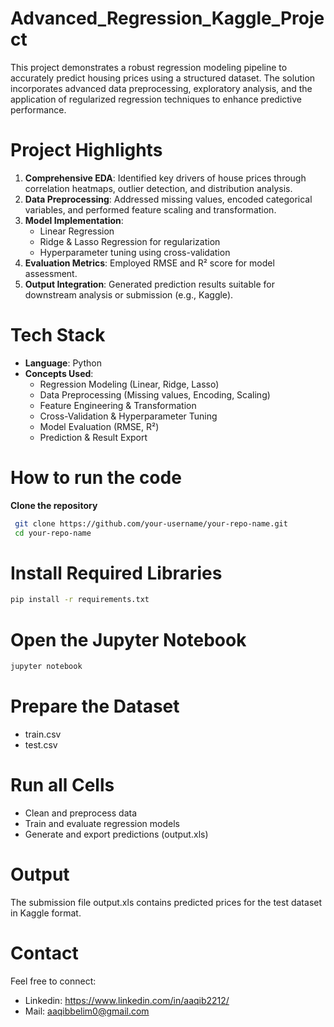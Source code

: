 # Advanced_Regression_Kaggle_Project
This project demonstrates a robust regression modeling pipeline to accurately predict housing prices using a structured dataset. The solution incorporates advanced data preprocessing, exploratory analysis, and the application of regularized regression techniques to enhance predictive performance.

# Project Highlights
1. **Comprehensive EDA**: Identified key drivers of house prices through correlation heatmaps, outlier detection, and distribution analysis.
2. **Data Preprocessing**: Addressed missing values, encoded categorical variables, and performed feature scaling and transformation.
3. **Model Implementation**:
   - Linear Regression
   - Ridge & Lasso Regression for regularization
   - Hyperparameter tuning using cross-validation
5. **Evaluation Metrics**: Employed RMSE and R² score for model assessment.
6. **Output Integration**: Generated prediction results suitable for downstream analysis or submission (e.g., Kaggle).

# Tech Stack
- **Language**: Python  
- **Concepts Used**:  
  - Regression Modeling (Linear, Ridge, Lasso)
  - Data Preprocessing (Missing values, Encoding, Scaling)
  - Feature Engineering & Transformation
  - Cross-Validation & Hyperparameter Tuning
  - Model Evaluation (RMSE, R²)
  - Prediction & Result Export

 # How to run the code
 **Clone the repository**
  ```bash
   git clone https://github.com/your-username/your-repo-name.git
   cd your-repo-name
   ```
# Install Required Libraries
 ```bash
pip install -r requirements.txt
```
# Open the Jupyter Notebook
```bash
jupyter notebook
```
# Prepare the Dataset
- train.csv
- test.csv
# Run all Cells
- Clean and preprocess data
- Train and evaluate regression models
- Generate and export predictions (output.xls)
# Output
The submission file output.xls contains predicted prices for the test dataset in Kaggle format.
# Contact
Feel free to connect:
- Linkedin: https://www.linkedin.com/in/aaqib2212/
- Mail: aaqibbelim0@gmail.com
